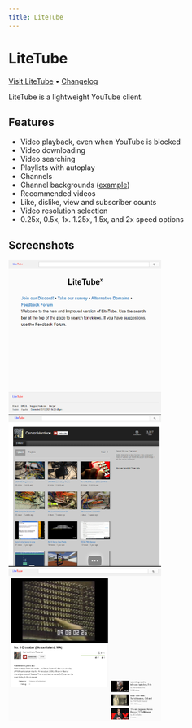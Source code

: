 ```yaml
---
title: LiteTube
---
```

# LiteTube
[Visit LiteTube](https://yt.dorper.me) &bull; [Changelog](https://yt.dorper.me/changelog.txt)

LiteTube is a lightweight YouTube client.

## Features
- Video playback, even when YouTube is blocked
- Video downloading
- Video searching
- Playlists with autoplay
- Channels
- Channel backgrounds ([example](https://yt.dorper.me/channel.php?c=pewdiepie))
- Recommended videos
- Like, dislike, view and subscriber counts
- Video resolution selection
- 0.25x, 0.5x, 1x. 1.25x, 1.5x, and 2x speed options

## Screenshots
<div class="screenshots">
	<a href="/media/img/litetube/screenshot1.png" title="Home Page">
		<img src="/media/img/litetube/screenshot1.png" alt="Home Page" height="300" width="300">
	</a>
	<a href="/media/img/litetube/screenshot2.png" title="Channel">
		<img src="/media/img/litetube/screenshot2.png" alt="Channel" height="300" width="300">
	</a>
	<a href="/media/img/litetube/screenshot3.png" title="Video">
		<img src="/media/img/litetube/screenshot3.png" alt="Video" height="300" width="300">
	</a>
</div>

<link rel="stylesheet" href="/assets/css/lightbox.css">
<script src="/assets/js/lightbox.js"></script>
<script>new SimpleLightbox({elements: '.screenshots a'});</script>
